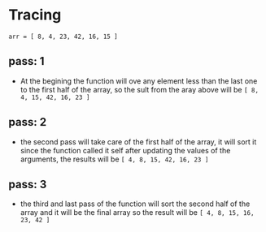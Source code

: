# Tracing
`arr = [ 8, 4, 23, 42, 16, 15 ]` 

## pass: 1

* At the begining the function will ove any element less than the last one to the first half of the array, so the sult from the aray above will be `[ 8, 4, 15, 42, 16, 23 ]` 

## pass: 2

* the second pass will take care of the first half of the array, it will sort it since the function called it self after updating the values of the arguments, the results will be `[ 4, 8, 15, 42, 16, 23 ]` 

## pass: 3

* the third and last pass of the function will sort the second half of the array and it will be the final array so the result will be `[ 4, 8, 15, 16, 23, 42 ]` 

